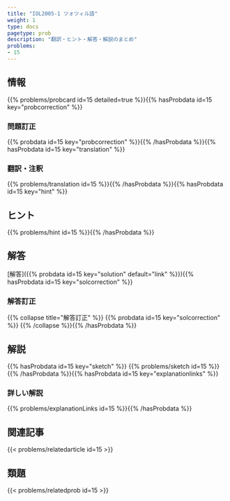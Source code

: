 ```yaml
---
title: "IOL2005-1 ツォツィル語"
weight: 1
type: docs
pagetype: prob
description: "翻訳・ヒント・解答・解説のまとめ"
problems: 
- 15
---
```


## 情報

{{% problems/probcard id=15 detailed=true %}}{{% hasProbdata id=15 key="probcorrection" %}}

### 問題訂正

{{% probdata id=15 key="probcorrection" %}}{{% /hasProbdata %}}{{% hasProbdata id=15 key="translation" %}}

### 翻訳・注釈

{{% problems/translation id=15 %}}{{% /hasProbdata %}}{{% hasProbdata id=15 key="hint" %}}

## ヒント

{{% problems/hint id=15 %}}{{% /hasProbdata %}}

## 解答

[解答]({{% probdata id=15 key="solution" default="link" %}}){{% hasProbdata id=15 key="solcorrection" %}}

### 解答訂正

{{% collapse title="解答訂正" %}}
{{% probdata id=15 key="solcorrection" %}}
{{% /collapse %}}{{% /hasProbdata %}}

## 解説

{{% hasProbdata id=15 key="sketch" %}}
{{% problems/sketch id=15 %}}
{{% /hasProbdata %}}{{% hasProbdata id=15 key="explanationlinks" %}}

### 詳しい解説

{{% problems/explanationLinks id=15 %}}{{% /hasProbdata %}}

## 関連記事

{{< problems/relatedarticle id=15 >}}

## 類題

{{< problems/relatedprob id=15 >}}
